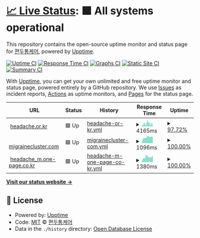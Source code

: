 # [📈 Live Status](https://khs.status.migraine.kr): <!--live status--> **🟩 All systems operational**

This repository contains the open-source uptime monitor and status page for [편두통케어](https://migraine.kr/), powered by [Upptime](https://github.com/upptime/upptime).

[![Uptime CI](https://github.com/MigraineKR/khs.status/workflows/Uptime%20CI/badge.svg)](https://github.com/MigraineKR/khs.status/actions?query=workflow%3A%22Uptime+CI%22)
[![Response Time CI](https://github.com/MigraineKR/khs.status/workflows/Response%20Time%20CI/badge.svg)](https://github.com/MigraineKR/khs.status/actions?query=workflow%3A%22Response+Time+CI%22)
[![Graphs CI](https://github.com/MigraineKR/khs.status/workflows/Graphs%20CI/badge.svg)](https://github.com/MigraineKR/khs.status/actions?query=workflow%3A%22Graphs+CI%22)
[![Static Site CI](https://github.com/MigraineKR/khs.status/workflows/Static%20Site%20CI/badge.svg)](https://github.com/MigraineKR/khs.status/actions?query=workflow%3A%22Static+Site+CI%22)
[![Summary CI](https://github.com/MigraineKR/khs.status/workflows/Summary%20CI/badge.svg)](https://github.com/MigraineKR/khs.status/actions?query=workflow%3A%22Summary+CI%22)

With [Upptime](https://upptime.js.org), you can get your own unlimited and free uptime monitor and status page, powered entirely by a GitHub repository. We use [Issues](https://github.com/MigraineKR/khs.status/issues) as incident reports, [Actions](https://github.com/MigraineKR/khs.status/actions) as uptime monitors, and [Pages](https://khs.status.migraine.kr) for the status page.

<!--start: status pages-->
<!-- This summary is generated by Upptime (https://github.com/upptime/upptime) -->
<!-- Do not edit this manually, your changes will be overwritten -->
<!-- prettier-ignore -->
| URL | Status | History | Response Time | Uptime |
| --- | ------ | ------- | ------------- | ------ |
| <img alt="" src="https://icons.duckduckgo.com/ip3/www.headache.or.kr.ico" height="13"> [headache.or.kr](https://www.headache.or.kr/index.php) | 🟩 Up | [headache-or-kr.yml](https://github.com/MigraineKR/khs.status/commits/HEAD/history/headache-or-kr.yml) | <details><summary><img alt="Response time graph" src="./graphs/headache-or-kr/response-time-week.png" height="20"> 4165ms</summary><br><a href="https://khs.status.migraine.kr/history/headache-or-kr"><img alt="Response time 2784" src="https://img.shields.io/endpoint?url=https%3A%2F%2Fraw.githubusercontent.com%2FMigraineKR%2Fkhs.status%2FHEAD%2Fapi%2Fheadache-or-kr%2Fresponse-time.json"></a><br><a href="https://khs.status.migraine.kr/history/headache-or-kr"><img alt="24-hour response time 3607" src="https://img.shields.io/endpoint?url=https%3A%2F%2Fraw.githubusercontent.com%2FMigraineKR%2Fkhs.status%2FHEAD%2Fapi%2Fheadache-or-kr%2Fresponse-time-day.json"></a><br><a href="https://khs.status.migraine.kr/history/headache-or-kr"><img alt="7-day response time 4165" src="https://img.shields.io/endpoint?url=https%3A%2F%2Fraw.githubusercontent.com%2FMigraineKR%2Fkhs.status%2FHEAD%2Fapi%2Fheadache-or-kr%2Fresponse-time-week.json"></a><br><a href="https://khs.status.migraine.kr/history/headache-or-kr"><img alt="30-day response time 3199" src="https://img.shields.io/endpoint?url=https%3A%2F%2Fraw.githubusercontent.com%2FMigraineKR%2Fkhs.status%2FHEAD%2Fapi%2Fheadache-or-kr%2Fresponse-time-month.json"></a><br><a href="https://khs.status.migraine.kr/history/headache-or-kr"><img alt="1-year response time 2781" src="https://img.shields.io/endpoint?url=https%3A%2F%2Fraw.githubusercontent.com%2FMigraineKR%2Fkhs.status%2FHEAD%2Fapi%2Fheadache-or-kr%2Fresponse-time-year.json"></a></details> | <details><summary><a href="https://khs.status.migraine.kr/history/headache-or-kr">97.72%</a></summary><a href="https://khs.status.migraine.kr/history/headache-or-kr"><img alt="All-time uptime 99.70%" src="https://img.shields.io/endpoint?url=https%3A%2F%2Fraw.githubusercontent.com%2FMigraineKR%2Fkhs.status%2FHEAD%2Fapi%2Fheadache-or-kr%2Fuptime.json"></a><br><a href="https://khs.status.migraine.kr/history/headache-or-kr"><img alt="24-hour uptime 94.41%" src="https://img.shields.io/endpoint?url=https%3A%2F%2Fraw.githubusercontent.com%2FMigraineKR%2Fkhs.status%2FHEAD%2Fapi%2Fheadache-or-kr%2Fuptime-day.json"></a><br><a href="https://khs.status.migraine.kr/history/headache-or-kr"><img alt="7-day uptime 97.72%" src="https://img.shields.io/endpoint?url=https%3A%2F%2Fraw.githubusercontent.com%2FMigraineKR%2Fkhs.status%2FHEAD%2Fapi%2Fheadache-or-kr%2Fuptime-week.json"></a><br><a href="https://khs.status.migraine.kr/history/headache-or-kr"><img alt="30-day uptime 97.62%" src="https://img.shields.io/endpoint?url=https%3A%2F%2Fraw.githubusercontent.com%2FMigraineKR%2Fkhs.status%2FHEAD%2Fapi%2Fheadache-or-kr%2Fuptime-month.json"></a><br><a href="https://khs.status.migraine.kr/history/headache-or-kr"><img alt="1-year uptime 99.49%" src="https://img.shields.io/endpoint?url=https%3A%2F%2Fraw.githubusercontent.com%2FMigraineKR%2Fkhs.status%2FHEAD%2Fapi%2Fheadache-or-kr%2Fuptime-year.json"></a></details>
| <img alt="" src="https://icons.duckduckgo.com/ip3/www.migrainecluster.com.ico" height="13"> [migrainecluster.com](http://www.migrainecluster.com/) | 🟩 Up | [migrainecluster-com.yml](https://github.com/MigraineKR/khs.status/commits/HEAD/history/migrainecluster-com.yml) | <details><summary><img alt="Response time graph" src="./graphs/migrainecluster-com/response-time-week.png" height="20"> 1096ms</summary><br><a href="https://khs.status.migraine.kr/history/migrainecluster-com"><img alt="Response time 1003" src="https://img.shields.io/endpoint?url=https%3A%2F%2Fraw.githubusercontent.com%2FMigraineKR%2Fkhs.status%2FHEAD%2Fapi%2Fmigrainecluster-com%2Fresponse-time.json"></a><br><a href="https://khs.status.migraine.kr/history/migrainecluster-com"><img alt="24-hour response time 1155" src="https://img.shields.io/endpoint?url=https%3A%2F%2Fraw.githubusercontent.com%2FMigraineKR%2Fkhs.status%2FHEAD%2Fapi%2Fmigrainecluster-com%2Fresponse-time-day.json"></a><br><a href="https://khs.status.migraine.kr/history/migrainecluster-com"><img alt="7-day response time 1096" src="https://img.shields.io/endpoint?url=https%3A%2F%2Fraw.githubusercontent.com%2FMigraineKR%2Fkhs.status%2FHEAD%2Fapi%2Fmigrainecluster-com%2Fresponse-time-week.json"></a><br><a href="https://khs.status.migraine.kr/history/migrainecluster-com"><img alt="30-day response time 1153" src="https://img.shields.io/endpoint?url=https%3A%2F%2Fraw.githubusercontent.com%2FMigraineKR%2Fkhs.status%2FHEAD%2Fapi%2Fmigrainecluster-com%2Fresponse-time-month.json"></a><br><a href="https://khs.status.migraine.kr/history/migrainecluster-com"><img alt="1-year response time 1064" src="https://img.shields.io/endpoint?url=https%3A%2F%2Fraw.githubusercontent.com%2FMigraineKR%2Fkhs.status%2FHEAD%2Fapi%2Fmigrainecluster-com%2Fresponse-time-year.json"></a></details> | <details><summary><a href="https://khs.status.migraine.kr/history/migrainecluster-com">100.00%</a></summary><a href="https://khs.status.migraine.kr/history/migrainecluster-com"><img alt="All-time uptime 99.97%" src="https://img.shields.io/endpoint?url=https%3A%2F%2Fraw.githubusercontent.com%2FMigraineKR%2Fkhs.status%2FHEAD%2Fapi%2Fmigrainecluster-com%2Fuptime.json"></a><br><a href="https://khs.status.migraine.kr/history/migrainecluster-com"><img alt="24-hour uptime 100.00%" src="https://img.shields.io/endpoint?url=https%3A%2F%2Fraw.githubusercontent.com%2FMigraineKR%2Fkhs.status%2FHEAD%2Fapi%2Fmigrainecluster-com%2Fuptime-day.json"></a><br><a href="https://khs.status.migraine.kr/history/migrainecluster-com"><img alt="7-day uptime 100.00%" src="https://img.shields.io/endpoint?url=https%3A%2F%2Fraw.githubusercontent.com%2FMigraineKR%2Fkhs.status%2FHEAD%2Fapi%2Fmigrainecluster-com%2Fuptime-week.json"></a><br><a href="https://khs.status.migraine.kr/history/migrainecluster-com"><img alt="30-day uptime 99.52%" src="https://img.shields.io/endpoint?url=https%3A%2F%2Fraw.githubusercontent.com%2FMigraineKR%2Fkhs.status%2FHEAD%2Fapi%2Fmigrainecluster-com%2Fuptime-month.json"></a><br><a href="https://khs.status.migraine.kr/history/migrainecluster-com"><img alt="1-year uptime 99.96%" src="https://img.shields.io/endpoint?url=https%3A%2F%2Fraw.githubusercontent.com%2FMigraineKR%2Fkhs.status%2FHEAD%2Fapi%2Fmigrainecluster-com%2Fuptime-year.json"></a></details>
| <img alt="" src="https://icons.duckduckgo.com/ip3/headache_m.one-page.co.kr.ico" height="13"> [headache_m.one-page.co.kr](http://headache_m.one-page.co.kr/) | 🟩 Up | [headache-m-one-page-co-kr.yml](https://github.com/MigraineKR/khs.status/commits/HEAD/history/headache-m-one-page-co-kr.yml) | <details><summary><img alt="Response time graph" src="./graphs/headache-m-one-page-co-kr/response-time-week.png" height="20"> 1380ms</summary><br><a href="https://khs.status.migraine.kr/history/headache-m-one-page-co-kr"><img alt="Response time 1230" src="https://img.shields.io/endpoint?url=https%3A%2F%2Fraw.githubusercontent.com%2FMigraineKR%2Fkhs.status%2FHEAD%2Fapi%2Fheadache-m-one-page-co-kr%2Fresponse-time.json"></a><br><a href="https://khs.status.migraine.kr/history/headache-m-one-page-co-kr"><img alt="24-hour response time 1760" src="https://img.shields.io/endpoint?url=https%3A%2F%2Fraw.githubusercontent.com%2FMigraineKR%2Fkhs.status%2FHEAD%2Fapi%2Fheadache-m-one-page-co-kr%2Fresponse-time-day.json"></a><br><a href="https://khs.status.migraine.kr/history/headache-m-one-page-co-kr"><img alt="7-day response time 1380" src="https://img.shields.io/endpoint?url=https%3A%2F%2Fraw.githubusercontent.com%2FMigraineKR%2Fkhs.status%2FHEAD%2Fapi%2Fheadache-m-one-page-co-kr%2Fresponse-time-week.json"></a><br><a href="https://khs.status.migraine.kr/history/headache-m-one-page-co-kr"><img alt="30-day response time 1254" src="https://img.shields.io/endpoint?url=https%3A%2F%2Fraw.githubusercontent.com%2FMigraineKR%2Fkhs.status%2FHEAD%2Fapi%2Fheadache-m-one-page-co-kr%2Fresponse-time-month.json"></a><br><a href="https://khs.status.migraine.kr/history/headache-m-one-page-co-kr"><img alt="1-year response time 1243" src="https://img.shields.io/endpoint?url=https%3A%2F%2Fraw.githubusercontent.com%2FMigraineKR%2Fkhs.status%2FHEAD%2Fapi%2Fheadache-m-one-page-co-kr%2Fresponse-time-year.json"></a></details> | <details><summary><a href="https://khs.status.migraine.kr/history/headache-m-one-page-co-kr">100.00%</a></summary><a href="https://khs.status.migraine.kr/history/headache-m-one-page-co-kr"><img alt="All-time uptime 99.97%" src="https://img.shields.io/endpoint?url=https%3A%2F%2Fraw.githubusercontent.com%2FMigraineKR%2Fkhs.status%2FHEAD%2Fapi%2Fheadache-m-one-page-co-kr%2Fuptime.json"></a><br><a href="https://khs.status.migraine.kr/history/headache-m-one-page-co-kr"><img alt="24-hour uptime 100.00%" src="https://img.shields.io/endpoint?url=https%3A%2F%2Fraw.githubusercontent.com%2FMigraineKR%2Fkhs.status%2FHEAD%2Fapi%2Fheadache-m-one-page-co-kr%2Fuptime-day.json"></a><br><a href="https://khs.status.migraine.kr/history/headache-m-one-page-co-kr"><img alt="7-day uptime 100.00%" src="https://img.shields.io/endpoint?url=https%3A%2F%2Fraw.githubusercontent.com%2FMigraineKR%2Fkhs.status%2FHEAD%2Fapi%2Fheadache-m-one-page-co-kr%2Fuptime-week.json"></a><br><a href="https://khs.status.migraine.kr/history/headache-m-one-page-co-kr"><img alt="30-day uptime 99.52%" src="https://img.shields.io/endpoint?url=https%3A%2F%2Fraw.githubusercontent.com%2FMigraineKR%2Fkhs.status%2FHEAD%2Fapi%2Fheadache-m-one-page-co-kr%2Fuptime-month.json"></a><br><a href="https://khs.status.migraine.kr/history/headache-m-one-page-co-kr"><img alt="1-year uptime 99.95%" src="https://img.shields.io/endpoint?url=https%3A%2F%2Fraw.githubusercontent.com%2FMigraineKR%2Fkhs.status%2FHEAD%2Fapi%2Fheadache-m-one-page-co-kr%2Fuptime-year.json"></a></details>

<!--end: status pages-->

[**Visit our status website →**](https://khs.status.migraine.kr)

## 📄 License

- Powered by: [Upptime](https://github.com/upptime/upptime)
- Code: [MIT](./LICENSE) © [편두통케어](https://migraine.kr/)
- Data in the `./history` directory: [Open Database License](https://opendatacommons.org/licenses/odbl/1-0/)

